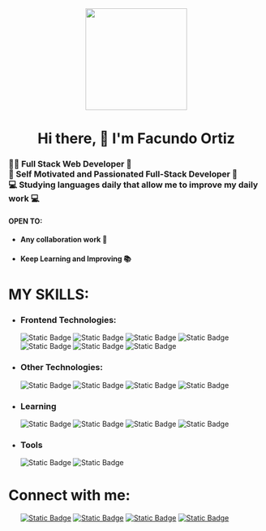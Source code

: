 <div id="Titulo" align="center">
      <img src="https://media.giphy.com/media/qgQUggAC3Pfv687qPC/giphy.gif" width="200px">
      <h1>Hi there, 👋 I'm Facundo Ortiz</h1>
</div>
<div id="Sub-titulo" align="left">
      <h3>
      👨‍💻 Full Stack Web Developer 🤖<br>
      🚀 Self Motivated and Passionated Full-Stack Developer 🚀<br>
      💻 Studying languages daily that allow me to improve my daily work 💻
      </h3>
</div>
<div id="Titulo-descripcion" align="left">
      <h4>OPEN TO:</h4>
      <ul class="descripcion">
      <li><h4>Any collaboration work 🤝</h4></li>
      <li><h4>Keep Learning and Improving 📚</h4></li>
      </ul>
</div>
    <h1>MY SKILLS:</h1>
    <ul class="skills-list">
      <li id="Frontend-skills"><h3>Frontend Technologies:</h3></li>
        <img alt="Static Badge" src="https://img.shields.io/badge/HTML5-red?style=plastico&logo=html5&logoColor=red&color=black">
        <img alt="Static Badge" src="https://img.shields.io/badge/CSS3-skyblue?style=plastico&logo=css3&logoColor=skyblue&color=black">
        <img alt="Static Badge" src="https://img.shields.io/badge/JAVASCRIPT-black?style=plastico&logo=javascript">
        <img alt="Static Badge" src="https://img.shields.io/badge/BOOTSTRAP-violet?style=plastico&logo=Bootstrap&labelColor=black&color=black">
        <img alt="Static Badge" src="https://img.shields.io/badge/SASS-pink?style=plastico&logo=sass&logoColor=pink&color=black">
        <img alt="Static Badge" src="https://img.shields.io/badge/ANGULAR-red?style=plastico&logo=angular&logoColor=red&color=black">
        <img alt="Static Badge" src="https://img.shields.io/badge/REACT%20JS-skyblue?style=plastico&logo=react&logoColor=skyblue&color=black">
      <li id="Other-skills"><h3>Other Technologies:</h3></li>
        <img alt="Static Badge" src="https://img.shields.io/badge/NODE.JS-green?style=plastico&logo=node.js&logoColor=green&color=black">
        <img alt="Static Badge" src="https://img.shields.io/badge/GIT-red?style=plastico&logo=git&logoColor=red&color=black">
        <img alt="Static Badge" src="https://img.shields.io/badge/GITHUB-black?style=plastico&logo=github&logoColor=white&color=black">
        <img alt="Static Badge" src="https://img.shields.io/badge/NPM-red?style=plastico&logo=npm&labelColor=black&color=black">
      <li id="learning"><h3>Learning</h3></li>
        <img alt="Static Badge" src="https://img.shields.io/badge/TYPESCRIPT-skyblue?style=plastico&logo=typescript&logoColor=skyblue&labelColor=black&color=black">
        <img alt="Static Badge" src="https://img.shields.io/badge/NEXT.JS-white?style=plastico&logo=next.JS&logoColor=white&labelColor=black&color=black">
        <img alt="Static Badge" src="https://img.shields.io/badge/ASTRO.JS-BLUE?style=plastico&logo=astro&logoColor=white&labelColor=black&color=black">
        <img alt="Static Badge" src="https://img.shields.io/badge/MUI-BLUE?style=plastico&logo=MUI&logoColor=blue&labelColor=black&color=black">
      <li id="tools"><h3>Tools</h3></li>
        <img alt="Static Badge" src="https://img.shields.io/badge/VISUAL%20STUDIO%20CODE-skyblue?style=plastico&logo=visual%20studio%20code&logoColor=skyblue&labelColor=black&color=black">
        <img alt="Static Badge" src="https://img.shields.io/badge/CHATGPT_4-skyblue?style=plastico&logo=openai&logoColor=skyblue&labelColor=black&color=black">
    </ul>
<h1>Connect with me:</h1>
<ul>
<a href="https://www.linkedin.com/in/damian-ortiz-dev"><img alt="Static Badge" src="https://img.shields.io/badge/LINKEDIN-blue?style=plastico&logo=linkedin&logoColor=blue&color=black"></a>
<a href="mailto:damianortizdev@gmail.com"><img alt="Static Badge" src="https://img.shields.io/badge/GMAIL-red?style=plastico&logo=gmail&logoColor=red&color=black"></a>
<a href="https://api.whatsapp.com/send?phone=5401122906819&text="><img alt="Static Badge" src="https://img.shields.io/badge/WHATSAPP-green?style=plastico&logo=whatsapp&logoColor=green&color=black"></a>
<a href="https://www.instagram.com/damianortizdev/"><img alt="Static Badge" src="https://img.shields.io/badge/INSTAGRAM-red?style=plastico&logo=instagram&color=black"></a>
</ul>
</body>
</html>
